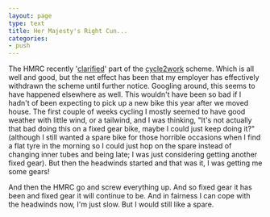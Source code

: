 ```yaml
---
layout: page
type: text
title: Her Majesty's Right Cun...
categories: 
- push
---
```

The HMRC recently '[clarified](http://www.hmrc.gov.uk/manuals/eimanual/eim21667a.htm)' part of the [cycle2work](http://www.cycletoworkalliance.org.uk/) scheme. Which is all well and good, but the net effect has been that my employer has effectively withdrawn the scheme until further notice. Googling around, this seems to have happened elsewhere as well. This wouldn't have been so bad if I hadn't of been expecting to pick up a new bike this year after we moved house. The first couple of weeks cycling I mostly seemed to have good weather with little wind, or a tailwind, and I was thinking, "It's not actually that bad doing this on a fixed gear bike, maybe I could just keep doing it?" (although I still wanted a spare bike for those horrible occasions when I find a flat tyre in the morning so I could just hop on the spare instead of changing inner tubes and being late; I was just considering getting another fixed gear). But then the headwinds started and that was it, I was getting me some gears! 

And then the HMRC go and screw everything up. And so fixed gear it has been and fixed gear it will continue to be. And in fairness I can cope with the headwinds now, I'm just slow. But I would still like a spare. 
